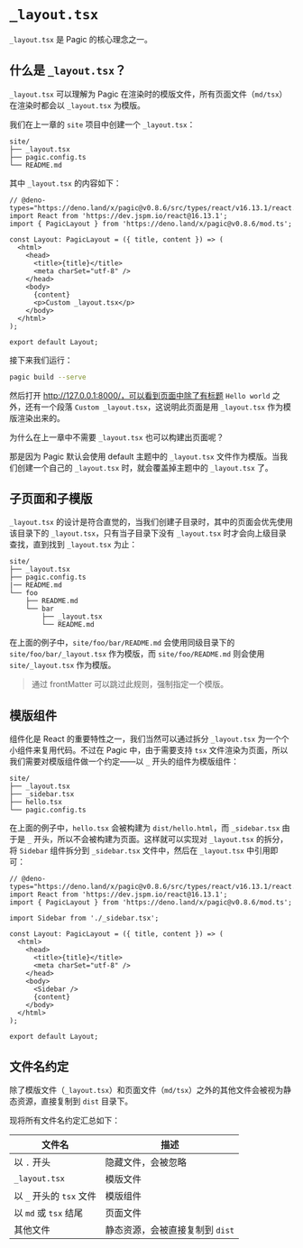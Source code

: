 # `_layout.tsx`

`_layout.tsx` 是 Pagic 的核心理念之一。

## 什么是 `_layout.tsx`？

`_layout.tsx` 可以理解为 Pagic 在渲染时的模版文件，所有页面文件（`md/tsx`）在渲染时都会以 `_layout.tsx` 为模版。

我们在上一章的 `site` 项目中创建一个 `_layout.tsx`：

```
site/
├── _layout.tsx
├── pagic.config.ts
└── README.md
```

其中 `_layout.tsx` 的内容如下：

```tsx
// @deno-types="https://deno.land/x/pagic@v0.8.6/src/types/react/v16.13.1/react.d.ts"
import React from 'https://dev.jspm.io/react@16.13.1';
import { PagicLayout } from 'https://deno.land/x/pagic@v0.8.6/mod.ts';

const Layout: PagicLayout = ({ title, content }) => (
  <html>
    <head>
      <title>{title}</title>
      <meta charSet="utf-8" />
    </head>
    <body>
      {content}
      <p>Custom _layout.tsx</p>
    </body>
  </html>
);

export default Layout;
```

接下来我们运行：

```bash
pagic build --serve
```

然后打开 http://127.0.0.1:8000/，可以看到页面中除了有标题 `Hello world` 之外，还有一个段落 `Custom _layout.tsx`，这说明此页面是用 `_layout.tsx` 作为模版渲染出来的。

为什么在上一章中不需要 `_layout.tsx` 也可以构建出页面呢？

那是因为 Pagic 默认会使用 default 主题中的 `_layout.tsx` 文件作为模版。当我们创建一个自己的 `_layout.tsx` 时，就会覆盖掉主题中的 `_layout.tsx` 了。

## 子页面和子模版

`_layout.tsx` 的设计是符合直觉的，当我们创建子目录时，其中的页面会优先使用该目录下的 `_layout.tsx`，只有当子目录下没有 `_layout.tsx` 时才会向上级目录查找，直到找到 `_layout.tsx` 为止：

```
site/
├── _layout.tsx
├── pagic.config.ts
|── README.md
└── foo
    ├── README.md
    └── bar
        ├── _layout.tsx
        └── README.md
```

在上面的例子中，`site/foo/bar/README.md` 会使用同级目录下的 `site/foo/bar/_layout.tsx` 作为模版，而 `site/foo/README.md` 则会使用 `site/_layout.tsx` 作为模版。

> 通过 frontMatter 可以跳过此规则，强制指定一个模版。

## 模版组件

组件化是 React 的重要特性之一，我们当然可以通过拆分 `_layout.tsx` 为一个个小组件来复用代码。不过在 Pagic 中，由于需要支持 `tsx` 文件渲染为页面，所以我们需要对模版组件做一个约定——以 `_` 开头的组件为模版组件：

```
site/
├── _layout.tsx
├── _sidebar.tsx
├── hello.tsx
└── pagic.config.ts
```

在上面的例子中，`hello.tsx` 会被构建为 `dist/hello.html`，而 `_sidebar.tsx` 由于是 `_` 开头，所以不会被构建为页面。这样就可以实现对 `_layout.tsx` 的拆分，将 `Sidebar` 组件拆分到 `_sidebar.tsx` 文件中，然后在 `_layout.tsx` 中引用即可：

```tsx
// @deno-types="https://deno.land/x/pagic@v0.8.6/src/types/react/v16.13.1/react.d.ts"
import React from 'https://dev.jspm.io/react@16.13.1';
import { PagicLayout } from 'https://deno.land/x/pagic@v0.8.6/mod.ts';

import Sidebar from './_sidebar.tsx';

const Layout: PagicLayout = ({ title, content }) => (
  <html>
    <head>
      <title>{title}</title>
      <meta charSet="utf-8" />
    </head>
    <body>
      <Sidebar />
      {content}
    </body>
  </html>
);

export default Layout;
```

## 文件名约定

除了模版文件（`_layout.tsx`）和页面文件（`md/tsx`）之外的其他文件会被视为静态资源，直接复制到 `dist` 目录下。

现将所有文件名约定汇总如下：

| 文件名                   | 描述                            |
| ------------------------ | ------------------------------- |
| 以 `.` 开头              | 隐藏文件，会被忽略              |
| `_layout.tsx`            | 模版文件                        |
| 以 `_` 开头的 `tsx` 文件 | 模版组件                        |
| 以 `md` 或 `tsx` 结尾    | 页面文件                        |
| 其他文件                 | 静态资源，会被直接复制到 `dist` |
